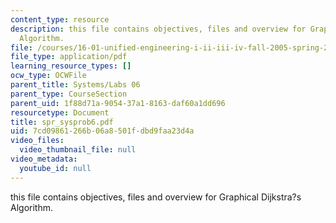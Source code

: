 ```yaml
---
content_type: resource
description: this file contains objectives, files and overview for Graphical Dijkstra?s
  Algorithm.
file: /courses/16-01-unified-engineering-i-ii-iii-iv-fall-2005-spring-2006/7cd09861266b06a8501fdbd9faa23d4a_spr_sysprob6.pdf
file_type: application/pdf
learning_resource_types: []
ocw_type: OCWFile
parent_title: Systems/Labs 06
parent_type: CourseSection
parent_uid: 1f88d71a-9054-37a1-8163-daf60a1dd696
resourcetype: Document
title: spr_sysprob6.pdf
uid: 7cd09861-266b-06a8-501f-dbd9faa23d4a
video_files:
  video_thumbnail_file: null
video_metadata:
  youtube_id: null
---
```

this file contains objectives, files and overview for Graphical Dijkstra?s Algorithm.